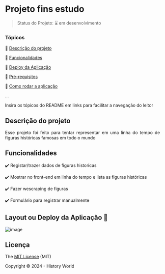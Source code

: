 <h1>Projeto fins estudo</h1> 



> Status do Projeto: :hourglass: em desenvolvimento

### Tópicos 

:small_blue_diamond: [Descrição do projeto](#descrição-do-projeto)

:small_blue_diamond: [Funcionalidades](#funcionalidades)

:small_blue_diamond: [Deploy da Aplicação](#deploy-da-aplicação-dash)

:small_blue_diamond: [Pré-requisitos](#pré-requisitos)

:small_blue_diamond: [Como rodar a aplicação](#como-rodar-a-aplicação-arrow_forward)

... 

Insira os tópicos do README em links para facilitar a navegação do leitor

## Descrição do projeto 

<p align="justify">
  Esse projeto foi feito para tentar representar em uma linha do tempo de figuras históricas famosas em todo o mundo
</p>

## Funcionalidades

:heavy_check_mark: Registar/trazer dados de figuras historicas  

:heavy_check_mark: Mostrar no front-end em linha do tempo e lista as figuras históricas

:heavy_check_mark: Fazer wescraping de figuras

:heavy_check_mark: Formulário para registrar manualmente

## Layout ou Deploy da Aplicação :dash:


![image](https://github.com/user-attachments/assets/94182400-d6f7-4456-be57-cf7fb679a034)



## Licença 

The [MIT License]() (MIT)

Copyright :copyright: 2024 - History World

